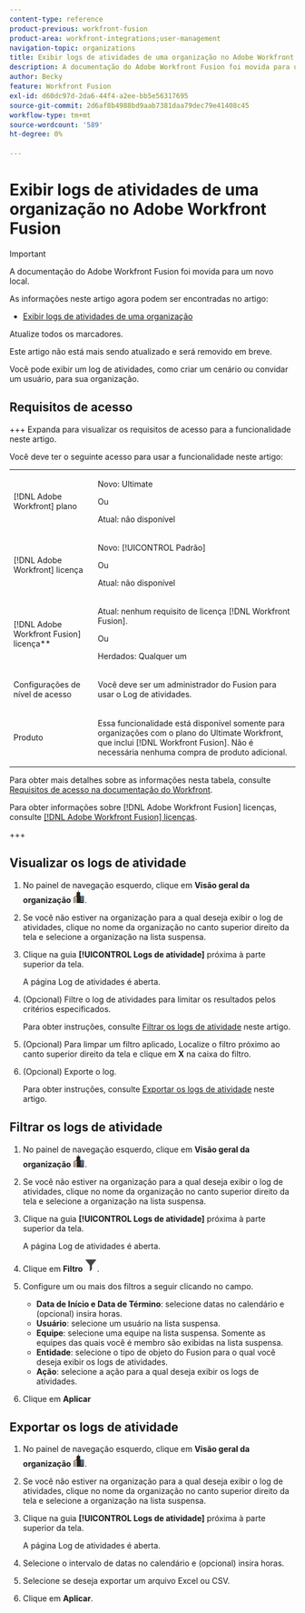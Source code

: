```yaml
---
content-type: reference
product-previous: workfront-fusion
product-area: workfront-integrations;user-management
navigation-topic: organizations
title: Exibir logs de atividades de uma organização no Adobe Workfront Fusion
description: A documentação do Adobe Workfront Fusion foi movida para um novo local. Este artigo foi descontinuado, mas contém um link para o novo artigo que aborda essa funcionalidade.
author: Becky
feature: Workfront Fusion
exl-id: d60dc97d-2da6-44f4-a2ee-bb5e56317695
source-git-commit: 2d6af8b4988bd9aab7381daa79dec79e41408c45
workflow-type: tm+mt
source-wordcount: '589'
ht-degree: 0%

---
```


# Exibir logs de atividades de uma organização no Adobe Workfront Fusion

>[!IMPORTANT]
>
>A documentação do Adobe Workfront Fusion foi movida para um novo local.
>
>As informações neste artigo agora podem ser encontradas no artigo:
>
>* [Exibir logs de atividades de uma organização](https://experienceleague.adobe.com/docs/workfront-fusion/using/set-up-and-manage-fusion/set-up-and-manage-orgs-and-teams/set-up-orgs-teams-and-users/view-activity-logs-for-an-org.html)
>
>Atualize todos os marcadores.
>
>Este artigo não está mais sendo atualizado e será removido em breve.

<!--Move to new repo-->

Você pode exibir um log de atividades, como criar um cenário ou convidar um usuário, para sua organização.

## Requisitos de acesso

+++ Expanda para visualizar os requisitos de acesso para a funcionalidade neste artigo.

Você deve ter o seguinte acesso para usar a funcionalidade neste artigo:

<table style="table-layout:auto">
 <col> 
 <col> 
 <tbody> 
  <tr> 
   <td role="rowheader">[!DNL Adobe Workfront] plano</td>
   <td> <p>Novo: Ultimate</p> <p>Ou</p> <p>Atual: não disponível</p></td> 
  </tr> 
  <tr data-mc-conditions=""> 
   <td role="rowheader">[!DNL Adobe Workfront] licença</td> 
   <td> <p>Novo: [!UICONTROL Padrão]</p><p>Ou</p><p>Atual: não disponível</p> </td> 
  </tr> 
  <tr> 
   <td role="rowheader">[!DNL Adobe Workfront Fusion] licença**</td> 
   <td>
   <p>Atual: nenhum requisito de licença [!DNL Workfront Fusion].</p>
   <p>Ou</p>
   <p>Herdados: Qualquer um </p>
   </td> 
  </tr> 
   <tr> 
   <td role="rowheader">Configurações de nível de acesso</td> 
   <td> <p>Você deve ser um administrador do Fusion para usar o Log de atividades.</p></td> 
  </tr> 
  <tr> 
   <td role="rowheader">Produto</td> 
   <td>
   <p>Essa funcionalidade está disponível somente para organizações com o plano do Ultimate Workfront, que inclui [!DNL Workfront Fusion]. Não é necessária nenhuma compra de produto adicional.</p>
   </td> 
  </tr>
 </tbody> 
</table>

Para obter mais detalhes sobre as informações nesta tabela, consulte [Requisitos de acesso na documentação do Workfront](/help/quicksilver/administration-and-setup/add-users/access-levels-and-object-permissions/access-level-requirements-in-documentation.md).

Para obter informações sobre [!DNL Adobe Workfront Fusion] licenças, consulte [[!DNL Adobe Workfront Fusion] licenças](../../workfront-fusion/get-started/license-automation-vs-integration.md).

+++



## Visualizar os logs de atividade

1. No painel de navegação esquerdo, clique em **Visão geral da organização** ![ícone de visão geral da organização](assets/org-overview-icon.png).
1. Se você não estiver na organização para a qual deseja exibir o log de atividades, clique no nome da organização no canto superior direito da tela e selecione a organização na lista suspensa.
1. Clique na guia **[!UICONTROL Logs de atividade]** próxima à parte superior da tela.

   A página Log de atividades é aberta.
1. (Opcional) Filtre o log de atividades para limitar os resultados pelos critérios especificados.

   Para obter instruções, consulte [Filtrar os logs de atividade](#filter-the-activity-logs) neste artigo.
1. (Opcional) Para limpar um filtro aplicado, Localize o filtro próximo ao canto superior direito da tela e clique em **X** na caixa do filtro.
1. (Opcional) Exporte o log.

   Para obter instruções, consulte [Exportar os logs de atividade](#export-the-activity-logs) neste artigo.


## Filtrar os logs de atividade

1. No painel de navegação esquerdo, clique em **Visão geral da organização** ![ícone de visão geral da organização](assets/org-overview-icon.png).
1. Se você não estiver na organização para a qual deseja exibir o log de atividades, clique no nome da organização no canto superior direito da tela e selecione a organização na lista suspensa.
1. Clique na guia **[!UICONTROL Logs de atividade]** próxima à parte superior da tela.

   A página Log de atividades é aberta.
1. Clique em **Filtro** ![Ícone Filtro](assets/filter-activity-log.png).
1. Configure um ou mais dos filtros a seguir clicando no campo.

   * **Data de Início e Data de Término**: selecione datas no calendário e (opcional) insira horas.
   * **Usuário**: selecione um usuário na lista suspensa.
   * **Equipe**: selecione uma equipe na lista suspensa. Somente as equipes das quais você é membro são exibidas na lista suspensa.
   * **Entidade**: selecione o tipo de objeto do Fusion para o qual você deseja exibir os logs de atividades.
   * **Ação**: selecione a ação para a qual deseja exibir os logs de atividades.

1. Clique em **Aplicar**

## Exportar os logs de atividade

1. No painel de navegação esquerdo, clique em **Visão geral da organização** ![ícone de visão geral da organização](assets/org-overview-icon.png).
1. Se você não estiver na organização para a qual deseja exibir o log de atividades, clique no nome da organização no canto superior direito da tela e selecione a organização na lista suspensa.
1. Clique na guia **[!UICONTROL Logs de atividade]** próxima à parte superior da tela.

   A página Log de atividades é aberta.
1. Selecione o intervalo de datas no calendário e (opcional) insira horas.
1. Selecione se deseja exportar um arquivo Excel ou CSV.
1. Clique em **Aplicar**.

